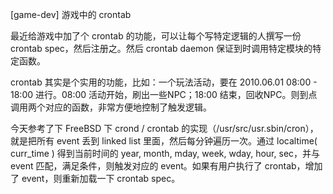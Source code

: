 [game-dev] 游戏中的 crontab

最近给游戏中加了个 crontab 的功能，可以让每个写特定逻辑的人撰写一份 crontab spec，然后注册之。然后 crontab daemon 保证到时调用特定模块的特定函数。

crontab 其实是个实用的功能，比如：一个玩法活动，要在 2010.06.01 08:00 - 18:00 进行。08:00 活动开始，刷出一些NPC；18:00 结束，回收NPC。则到点调用两个对应的函数，非常方便地控制了触发逻辑。

今天参考了下 FreeBSD 下 crond / crontab 的实现（/usr/src/usr.sbin/cron），就是把所有 event 丢到 linked list 里面，然后每分钟遍历一次。通过 localtime( curr_time ) 得到当前时间的 year, month, mday, week, wday, hour, sec，并与 event 匹配，满足条件，则触发对应的 event。如果有用户执行了 crontab，增加了 event，则重新加载一下 crontab spec。
